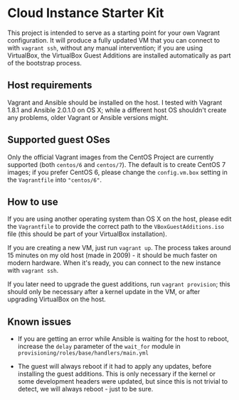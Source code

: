 # Cloud Instance Starter Kit

This project is intended to serve as a starting point for your own
Vagrant configuration. It will produce a fully updated VM that you can
connect to with `vagrant ssh`, without any manual intervention; if you
are using VirtualBox, the VirtualBox Guest Additions are installed
automatically as part of the bootstrap process.

## Host requirements

Vagrant and Ansible should be installed on the host. I tested with
Vagrant 1.8.1 and Ansible 2.0.1.0 on OS X; while a different host OS
shouldn't create any problems, older Vagrant or Ansible versions might.

## Supported guest OSes

Only the official Vagrant images from the CentOS Project are currently
supported (both `centos/6` and `centos/7`). The default is to create
CentOS 7 images; if you prefer CentOS 6, please change the
`config.vm.box` setting in the `Vagrantfile` into `"centos/6"`.

## How to use

If you are using another operating system than OS X on the host, please
edit the `Vagrantfile` to provide the correct path to the
`VBoxGuestAdditions.iso` file (this should be part of your VirtualBox
installation).

If you are creating a new VM, just run `vagrant up`. The process takes
around 15 minutes on my old host (made in 2009) - it should be much
faster on modern hardware. When it's ready, you can connect to the new
instance with `vagrant ssh`.

If you later need to upgrade the guest additions, run `vagrant
provision`; this should only be necessary after a kernel update in the
VM, or after upgrading VirtualBox on the host.

## Known issues

* If you are getting an error while Ansible is waiting for the host to
  reboot, increase the `delay` parameter of the `wait_for` module in
  `provisioning/roles/base/handlers/main.yml`

* The guest will always reboot if it had to apply any updates, before
  installing the guest additions. This is only necessary if the kernel
  or some development headers were updated, but since this is not trivial
  to detect, we will always reboot - just to be sure.
